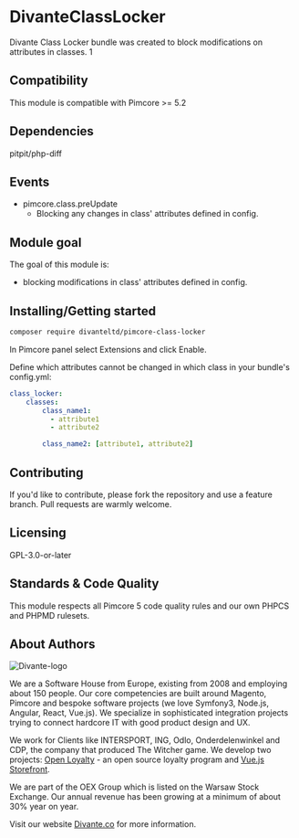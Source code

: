 DivanteClassLocker
====================
Divante Class Locker bundle was created to block modifications on attributes in classes.
1
## Compatibility
This module is compatible with Pimcore >= 5.2
 
## Dependencies
pitpit/php-diff
 
## Events
- pimcore.class.preUpdate
    - Blocking any changes in class' attributes defined in config.
 
## Module goal
The goal of this module is:
- blocking modifications in class' attributes defined in config.
 
## Installing/Getting started
```bash
composer require divanteltd/pimcore-class-locker
```
In Pimcore panel select Extensions and click Enable.

Define which attributes cannot be changed in which class in your bundle's config.yml:
```yaml
class_locker:
    classes:
        class_name1:
          - attribute1
          - attribute2

        class_name2: [attribute1, attribute2]
```

## Contributing

If you'd like to contribute, please fork the repository and use a feature branch. Pull requests are warmly welcome.

## Licensing

GPL-3.0-or-later

## Standards & Code Quality

This module respects all Pimcore 5 code quality rules and our own PHPCS and PHPMD rulesets.

## About Authors

![Divante-logo](http://divante.co/logo-HG.png "Divante")

We are a Software House from Europe, existing from 2008 and employing about 150 people. Our core competencies are built around Magento, Pimcore and bespoke software projects (we love Symfony3, Node.js, Angular, React, Vue.js). We specialize in sophisticated integration projects trying to connect hardcore IT with good product design and UX.

We work for Clients like INTERSPORT, ING, Odlo, Onderdelenwinkel and CDP, the company that produced The Witcher game. We develop two projects: [Open Loyalty](http://www.openloyalty.io/ "Open Loyalty") - an open source loyalty program and [Vue.js Storefront](https://github.com/DivanteLtd/vue-storefront "Vue.js Storefront").

We are part of the OEX Group which is listed on the Warsaw Stock Exchange. Our annual revenue has been growing at a minimum of about 30% year on year.

Visit our website [Divante.co](https://divante.co/ "Divante.co") for more information.
